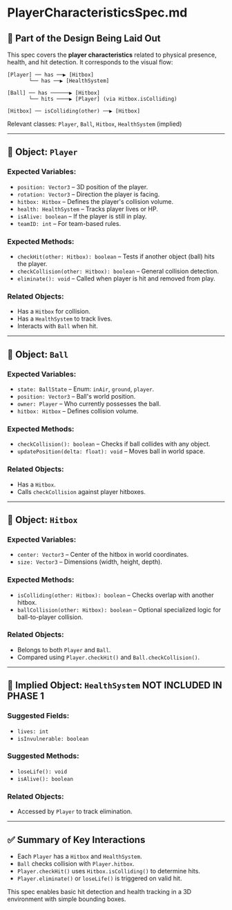 # PlayerCharacteristicsSpec.md

## 🔹 Part of the Design Being Laid Out

This spec covers the **player characteristics** related to physical presence, health, and hit detection. It corresponds to the visual flow:

```
[Player] ── has ──▶ [Hitbox]
       └── has ──▶ [HealthSystem]

[Ball] ── has ──────▶ [Hitbox]
       └── hits ────▶ [Player] (via Hitbox.isColliding)

[Hitbox] ── isColliding(other) ──▶ [Hitbox]
```

Relevant classes: `Player`, `Ball`, `Hitbox`, `HealthSystem` (implied)

---

## 🧩 Object: `Player`

### Expected Variables:
- `position: Vector3` – 3D position of the player.
- `rotation: Vector3` – Direction the player is facing.
- `hitbox: Hitbox` – Defines the player's collision volume.
- `health: HealthSystem` – Tracks player lives or HP.
- `isAlive: boolean` – If the player is still in play.
- `teamID: int` – For team-based rules.

### Expected Methods:
- `checkHit(other: Hitbox): boolean` – Tests if another object (ball) hits the player.
- `checkCollision(other: Hitbox): boolean` – General collision detection.
- `eliminate(): void` – Called when player is hit and removed from play.

### Related Objects:
- Has a `Hitbox` for collision.
- Has a `HealthSystem` to track lives.
- Interacts with `Ball` when hit.

---

## 🧩 Object: `Ball`

### Expected Variables:
- `state: BallState` – Enum: `inAir`, `ground`, `player`.
- `position: Vector3` – Ball's world position.
- `owner: Player` – Who currently possesses the ball.
- `hitbox: Hitbox` – Defines collision volume.

### Expected Methods:
- `checkCollision(): boolean` – Checks if ball collides with any object.
- `updatePosition(delta: float): void` – Moves ball in world space.

### Related Objects:
- Has a `Hitbox`.
- Calls `checkCollision` against player hitboxes.

---

## 🧩 Object: `Hitbox`

### Expected Variables:
- `center: Vector3` – Center of the hitbox in world coordinates.
- `size: Vector3` – Dimensions (width, height, depth).

### Expected Methods:
- `isColliding(other: Hitbox): boolean` – Checks overlap with another hitbox.
- `ballCollision(other: Hitbox): boolean` – Optional specialized logic for ball-to-player collision.

### Related Objects:
- Belongs to both `Player` and `Ball`.
- Compared using `Player.checkHit()` and `Ball.checkCollision()`.

---

## 🧩 Implied Object: `HealthSystem` NOT INCLUDED IN PHASE 1


### Suggested Fields:
- `lives: int`
- `isInvulnerable: boolean`

### Suggested Methods:
- `loseLife(): void`
- `isAlive(): boolean`

### Related Objects:
- Accessed by `Player` to track elimination.

---

## ✅ Summary of Key Interactions

- Each `Player` has a `Hitbox` and `HealthSystem`.
- `Ball` checks collision with `Player.hitbox`.
- `Player.checkHit()` uses `Hitbox.isColliding()` to determine hits.
- `Player.eliminate()` or `loseLife()` is triggered on valid hit.

This spec enables basic hit detection and health tracking in a 3D environment with simple bounding boxes.

